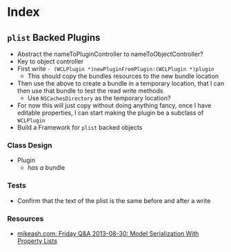 # Index

## `plist` Backed Plugins

* Abstract the nameToPluginController to nameToObjectController?
* Key to object controller
* First write `- (WCLPlugin *)newPluginFromPlugin:(WCLPlugin *)plugin`
	* This should copy the bundles resources to the new bundle location
* Then use the above to create a bundle in a temporary location, that I can then use that bundle to test the read write methods
	* Use `NSCachesDirectory` as the temporary location?
* For now this will just copy without doing anything fancy, once I have editable properties, I can start making the plugin be a subclass of `WCLPlugin`
* Build a Framework for `plist` backed objects

### Class Design

* Plugin
	* *has a* bundle

### Tests

- Confirm that the text of the plist is the same before and after a write

### Resources

* [mikeash.com: Friday Q&A 2013-08-30: Model Serialization With Property Lists](https://www.mikeash.com/pyblog/friday-qa-2013-08-30-model-serialization-with-property-lists.html)
